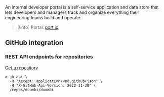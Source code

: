 An internal developer portal is a self-service application and data store that lets developers and managers track and organize everything their engineering teams build and operate.

> [!info] Portal: [port.io](https://www.getport.io/)

## GitHub integration
### REST API endpoints for repositories

[Get a repository](https://docs.github.com/en/rest/repos/repos?apiVersion=2022-11-28#get-a-repository)
```shell
> gh api \
  -H "Accept: application/vnd.github+json" \
  -H "X-GitHub-Api-Version: 2022-11-28" \
  /repos/duumbi/duumbi
```